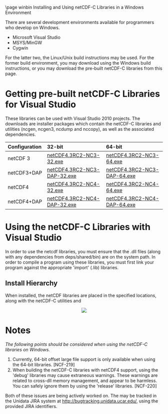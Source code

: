 \page winbin Installing and Using netCDF-C Libraries in a Windows Environment

There are several development environments available for programmers who develop on Windows. 

* Microsoft Visual Studio 
* MSYS/MinGW
* Cygwin

For the latter two, the Linux/Unix build instructions may be used. For the former build environment, you may download using the Windows build instructions, or you may download the pre-built netCDF-C libraries from this page.

# Getting pre-built netCDF-C Libraries for Visual Studio

These libraries can be used with Visual Studio 2010 projects.  The downloads are installer packages which contain the netCDF-C libraries and utilities (ncgen, ncgen3, ncdump and nccopy), as well as the associated dependencies.  

Configuration		| 32-bit 						| 64-bit |
:-------------------|:--------							|:-------|
netCDF 3		| [netCDF4.3RC2-NC3-32.exe][1]		| [netCDF4.3RC2-NC3-64.exe][5] 
netCDF3+DAP		| [netCDF4.3RC2-NC3-DAP-32.exe][2]	| [netCDF4.3RC2-NC3-DAP-64.exe][6]
netCDF4			| [netCDF4.3RC2-NC4-32.exe][3]		| [netCDF4.3RC2-NC4-64.exe][7]
netCDF4+DAP		| [netCDF4.3RC2-NC4-DAP-32.exe][4]	| [netCDF4.3RC2-NC4-DAP-64.exe][8]

# Using the netCDF-C Libraries with Visual Studio
In order to use the netcdf libraries, you must ensure that the .dll files (along with any dependencies from deps/shared/bin) are on the system path. In order to compile a program using these libraries, you must first link your program against the appropriate 'import' (.lib) libraries.  

## Install Hierarchy

When installed, the netCDF libraries are placed in the specified locations, along with the netCDF-C utilities and 

<center>
<IMG SRC="InstallTreeWindows.jpg" />
</center>

# Notes

*The following points should be considered when using the netCDF-C libraries on Windows.*

1. Currently, 64-bit offset large file support is only available when using the 64-bit libraries. [NCF-219]
2. When building the netCDF-C libraries with netCDF4 support, using the 'debug' libraries may cause extraneous warnings. These warnings are related to cross-dll memory management, and appear to be harmless. You can safely ignore them by using the 'release' libraries. [NCF-220]

Both of these issues are being actively worked on.  The may be tracked in the Unidata JIRA system at <http://bugtracking.unidata.ucar.edu/>, using the provided JIRA identifiers.

[1]: http://www.unidata.ucar.edu/netcdf/win_netcdf/netCDF4.3RC2-NC3-32.exe
[2]: http://www.unidata.ucar.edu/netcdf/win_netcdf/netCDF4.3RC2-NC3-DAP.exe
[3]: http://www.unidata.ucar.edu/netcdf/win_netcdf/netCDF4.3RC2-NC4-32.exe
[4]: http://www.unidata.ucar.edu/netcdf/win_netcdf/netCDF4.3RC2-NC4-DAP-32.exe
[5]: http://www.unidata.ucar.edu/netcdf/win_netcdf/netCDF4.3RC2-NC3-64.exe
[6]: http://www.unidata.ucar.edu/netcdf/win_netcdf/netCDF4.3RC2-NC3-DAP-64.exe
[7]: http://www.unidata.ucar.edu/netcdf/win_netcdf/netCDF4.3RC2-NC4-64.exe
[8]: http://www.unidata.ucar.edu/netcdf/win_netcdf/netCDF4.3RC2-NC4-DAP-64.exe
